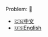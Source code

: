Problem: :link: 
- [:cn:中文](https://leetcode-cn.com/problems/groups-of-special-equivalent-strings)
- [:us:English](https://leetcode.com/problems/groups-of-special-equivalent-strings)